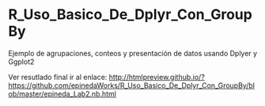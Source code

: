# R_Uso_Basico_De_Dplyr_Con_GroupBy
Ejemplo de agrupaciones, conteos y presentación de datos usando Dplyer y Ggplot2

Ver resutlado final ir al enlace:
http://htmlpreview.github.io/?https://github.com/epinedaWorks/R_Uso_Basico_De_Dplyr_Con_GroupBy/blob/master/epineda_Lab2.nb.html
